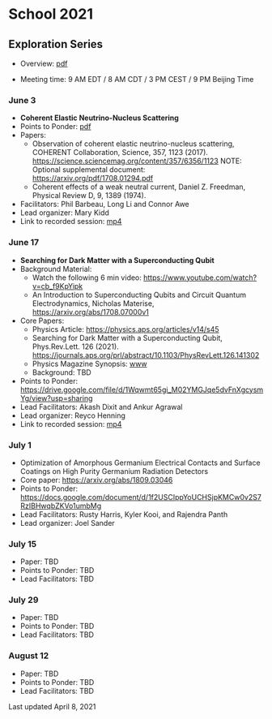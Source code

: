 # School 2021

## Exploration Series

- Overview: [pdf](https://drive.google.com/uc?id=1GweH-ZcilGQiPIrHUoUx-BsFVf6vNArS)

- Meeting time: 9 AM EDT / 8 AM CDT / 3 PM CEST / 9 PM Beijing Time

### June 3
- <b>Coherent Elastic Neutrino-Nucleus Scattering</b>
- Points to Ponder: [pdf](https://drive.google.com/file/d/1Wqwmt65gi_M02YMGJqe5dvFnXgcysmYg/view?usp=sharing)
- Papers: 
  - Observation of coherent elastic neutrino-nucleus scattering, COHERENT Collaboration, Science, 357, 1123 (2017). https://science.sciencemag.org/content/357/6356/1123 NOTE:  Optional supplemental document:  https://arxiv.org/pdf/1708.01294.pdf
  - Coherent effects of a weak neutral current, Daniel Z. Freedman, Physical Review D, 9, 1389 (1974).
- Facilitators: Phil Barbeau, Long Li and Connor Awe
- Lead organizer: Mary Kidd
- Link to recorded session:  [mp4](https://drive.google.com/file/d/1UG0QK7yIFDsSL6eOgfjpP6mhPHhgsJLy/view?usp=sharing)

### June 17
- <b>Searching for Dark Matter with a Superconducting Qubit</b>
- Background Material:
  - Watch the following 6 min video: https://www.youtube.com/watch?v=cb_f9KpYipk
  - An Introduction to Superconducting Qubits and Circuit Quantum Electrodynamics, Nicholas Materise, https://arxiv.org/abs/1708.07000v1
- Core Papers:
  - Physics Article: https://physics.aps.org/articles/v14/s45
  - Searching for Dark Matter with a Superconducting Qubit,  Phys.Rev.Lett. 126 (2021). https://journals.aps.org/prl/abstract/10.1103/PhysRevLett.126.141302
  - Physics Magazine Synopsis: [www](https://physics.aps.org/articles/v14/s45)
  - Background: TBD   
- Points to Ponder: https://drive.google.com/file/d/1Wqwmt65gi_M02YMGJqe5dvFnXgcysmYg/view?usp=sharing
- Lead Facilitators: Akash Dixit and Ankur Agrawal
- Lead organizer: Reyco Henning
- Link to recorded session: [mp4](https://drive.google.com/file/d/1aluiSSWok4qgXkfvci_d6m0aPy_280Bq/view?usp=sharing)

### July 1
- Optimization of Amorphous Germanium Electrical Contacts and Surface Coatings on High Purity Germanium Radiation Detectors
- Core paper: https://arxiv.org/abs/1809.03046
- Points to Ponder: https://docs.google.com/document/d/1f2USCIppYoUCHSjpKMCw0v2S7RzIBHwqbZKVo1umbMg
- Lead Facilitators: Rusty Harris, Kyler Kooi, and Rajendra Panth
- Lead organizer: Joel Sander

### July 15
- Paper: TBD
- Points to Ponder: TBD
- Lead Facilitators: TBD
 
### July 29
- Paper: TBD
- Points to Ponder: TBD
- Lead Facilitators: TBD

### August 12
- Paper: TBD
- Points to Ponder: TBD
- Lead Facilitators: TBD

Last updated April 8, 2021
